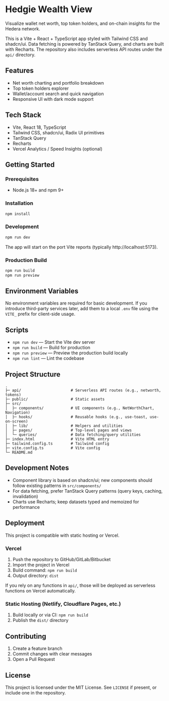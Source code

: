# Hedgie Wealth View

Visualize wallet net worth, top token holders, and on-chain insights for the Hedera network.

This is a Vite + React + TypeScript app styled with Tailwind CSS and shadcn/ui. Data fetching is powered by TanStack Query, and charts are built with Recharts. The repository also includes serverless API routes under the `api/` directory.

## Features

- Net worth charting and portfolio breakdown
- Top token holders explorer
- Wallet/account search and quick navigation
- Responsive UI with dark mode support

## Tech Stack

- Vite, React 18, TypeScript
- Tailwind CSS, shadcn/ui, Radix UI primitives
- TanStack Query
- Recharts
- Vercel Analytics / Speed Insights (optional)

## Getting Started

### Prerequisites

- Node.js 18+ and npm 9+

### Installation

```bash
npm install
```

### Development

```bash
npm run dev
```

The app will start on the port Vite reports (typically http://localhost:5173).

### Production Build

```bash
npm run build
npm run preview
```

## Environment Variables

No environment variables are required for basic development. If you introduce third-party services later, add them to a local `.env` file using the `VITE_` prefix for client-side usage.

## Scripts

- `npm run dev` — Start the Vite dev server
- `npm run build` — Build for production
- `npm run preview` — Preview the production build locally
- `npm run lint` — Lint the codebase

## Project Structure

```
.
├─ api/                      # Serverless API routes (e.g., networth, tokens)
├─ public/                   # Static assets
├─ src/
│  ├─ components/            # UI components (e.g., NetWorthChart, Navigation)
│  ├─ hooks/                 # Reusable hooks (e.g., use-toast, use-on-screen)
│  ├─ lib/                   # Helpers and utilities
│  ├─ pages/                 # Top-level pages and views
│  └─ queries/               # Data fetching/query utilities
├─ index.html                # Vite HTML entry
├─ tailwind.config.ts        # Tailwind config
├─ vite.config.ts            # Vite config
└─ README.md
```

## Development Notes

- Component library is based on shadcn/ui; new components should follow existing patterns in `src/components/`
- For data fetching, prefer TanStack Query patterns (query keys, caching, invalidation)
- Charts use Recharts; keep datasets typed and memoized for performance

## Deployment

This project is compatible with static hosting or Vercel.

### Vercel

1. Push the repository to GitHub/GitLab/Bitbucket
2. Import the project in Vercel
3. Build command: `npm run build`
4. Output directory: `dist`

If you rely on any functions in `api/`, those will be deployed as serverless functions on Vercel automatically.

### Static Hosting (Netlify, Cloudflare Pages, etc.)

1. Build locally or via CI: `npm run build`
2. Publish the `dist/` directory

## Contributing

1. Create a feature branch
2. Commit changes with clear messages
3. Open a Pull Request

## License

This project is licensed under the MIT License. See `LICENSE` if present, or include one in the repository.
